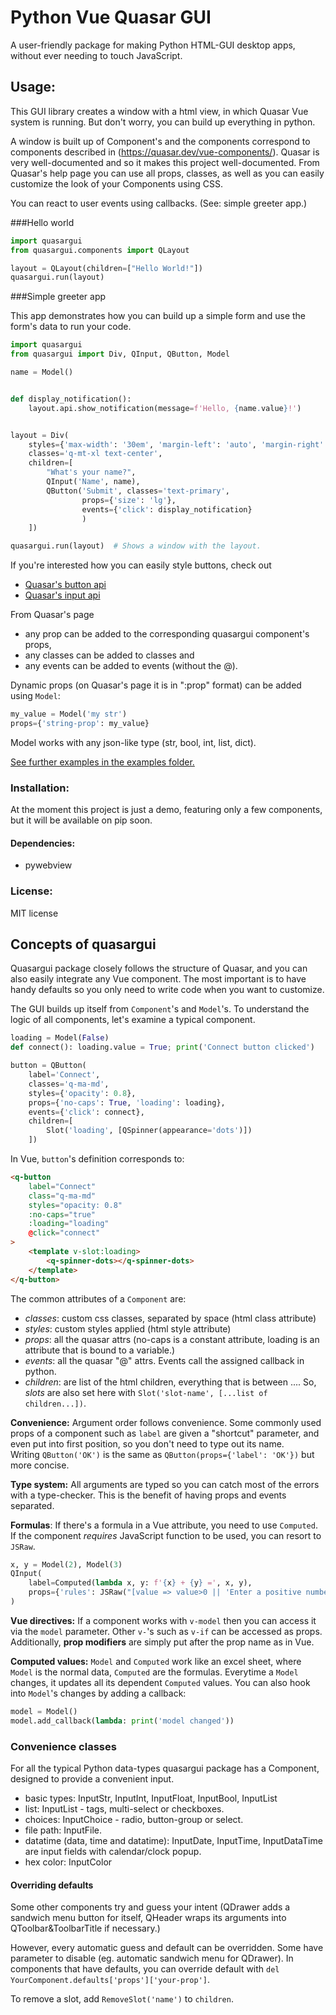 # Python Vue Quasar GUI
A user-friendly package for making Python HTML-GUI desktop apps,
without ever needing to touch JavaScript.

## Usage:

This GUI library creates a window with a html view, in which Quasar Vue system is running. But don't worry, you can build up everything in python.

A window is built up of Component's and the components correspond to components described in (https://quasar.dev/vue-components/). Quasar is very well-documented and so it makes this project well-documented. From Quasar's help page you can use all props, classes, as well as you can easily customize the look of your Components using CSS.

You can react to user events using callbacks. (See: simple greeter app.)

###Hello world

```python
import quasargui
from quasargui.components import QLayout

layout = QLayout(children=["Hello World!"])
quasargui.run(layout)
```

###Simple greeter app

This app demonstrates how you can build up a simple form and use the form's data to run your code.

```python
import quasargui
from quasargui import Div, QInput, QButton, Model

name = Model()


def display_notification():
    layout.api.show_notification(message=f'Hello, {name.value}!')


layout = Div(
    styles={'max-width': '30em', 'margin-left': 'auto', 'margin-right': 'auto'},
    classes='q-mt-xl text-center',
    children=[
        "What's your name?",
        QInput('Name', name),
        QButton('Submit', classes='text-primary',
                props={'size': 'lg'},
                events={'click': display_notification}
                )
    ])

quasargui.run(layout)  # Shows a window with the layout.
```
If you're interested how you can easily style buttons, check out

 * [Quasar's button api](https://quasar.dev/vue-components/button#qbtn-api)
 * [Quasar's input api](https://quasar.dev/vue-components/input#qinput-api)

From Quasar's page
 * any prop can be added to the corresponding quasargui component's props,
 * any classes can be added to classes and
 * any events can be added to events (without the @).

Dynamic props (on Quasar's page it is in ":prop" format) can be added using `Model`:
```python
my_value = Model('my str')
props={'string-prop': my_value}
```
Model works with any json-like type (str, bool, int, list, dict).

[See further examples in the examples folder.](examples)


### Installation:

At the moment this project is just a demo, featuring only a few components,
but it will be available on pip soon.

#### Dependencies: 

 * pywebview

### License:

MIT license


## Concepts of quasargui

Quasargui package closely follows the structure of Quasar, and you can also easily integrate any Vue component. The most important is to have handy defaults so you only need to write code when you want to customize.

The GUI builds up itself from `Component`'s and `Model`'s. To understand the logic of all components, let's examine a typical component.
```python
loading = Model(False)
def connect(): loading.value = True; print('Connect button clicked')

button = QButton(
    label='Connect',
    classes='q-ma-md',
    styles={'opacity': 0.8},
    props={'no-caps': True, 'loading': loading},
    events={'click': connect},
    children=[
        Slot('loading', [QSpinner(appearance='dots')])
    ])
```
In Vue, `button`'s definition corresponds to:
```html
<q-button
    label="Connect"
    class="q-ma-md"
    styles="opacity: 0.8"
    :no-caps="true"
    :loading="loading"
    @click="connect"
>
    <template v-slot:loading>
        <q-spinner-dots></q-spinner-dots>
    </template>
</q-button>
```
The common attributes of a `Component` are:
- *classes*: custom css classes, separated by space (html class attribute)
- *styles*: custom styles applied (html style attribute)
- *props*: all the quasar attrs (no-caps is a constant attribute, loading is an  attribute that is bound to a variable.)
- *events*: all the quasar "@" attrs. Events call the assigned callback in python.
- *children*: are list of the html children, everything that is between <q-button>...</q-button>. So, *slots* are also set here with `Slot('slot-name', [...list of children...])`. 

**Convenience:** Argument order follows convenience. Some commonly used props of a component such as `label` are given a "shortcut" parameter, and even put into first position, so you don't need to type out its name.   
Writing `QButton('OK')` is the same as `QButton(props={'label': 'OK'})` but more concise. 

**Type system:** All arguments are typed so you can catch most of the errors with a type-checker. This is the benefit of having props and events separated.

**Formulas**: If there's a formula in a Vue attribute, you need to use `Computed`.
If the component *requires* JavaScript function to be used, you can resort to `JSRaw`.
```python
x, y = Model(2), Model(3)
QInput(
    label=Computed(lambda x, y: f'{x} + {y} =', x, y), 
    props={'rules': JSRaw("[value => value>0 || 'Enter a positive number']")}
)
```

**Vue directives:** If a component works with `v-model` then you can access it via the `model` parameter. Other `v-`'s such as `v-if` can be accessed as props. 
Additionally, **prop modifiers** are simply put after the prop name as in Vue. 

**Computed values:** `Model` and `Computed` work like an excel sheet, where `Model` is the normal data, `Computed` are the formulas. Everytime a `Model` changes, it updates all its dependent `Computed` values. You can also hook into `Model`'s changes by adding a callback:
```python
model = Model()
model.add_callback(lambda: print('model changed'))
```

### Convenience classes

For all the typical Python data-types quasargui package has a Component, designed to provide a convenient input.

 - basic types: InputStr, InputInt, InputFloat, InputBool, InputList
 - list: InputList -  tags, multi-select or checkboxes.
 - choices: InputChoice - radio, button-group or select.
 - file path: InputFile.
 - datatime (data, time and datatime): InputDate, InputTime, InputDataTime are  input fields with calendar/clock popup.
 - hex color: InputColor


#### Overriding defaults

Some other components try and guess your intent (QDrawer adds a sandwich menu button for itself, QHeader wraps its arguments into QToolbar&ToolbarTitle if necessary.)
 
However, every automatic guess and default can be overridden. Some have parameter to disable (eg. automatic sandwich menu for QDrawer).
In components that have defaults, you can override default with `del YourComponent.defaults['props']['your-prop']`. 

To remove a slot, add `RemoveSlot('name')` to `children`.